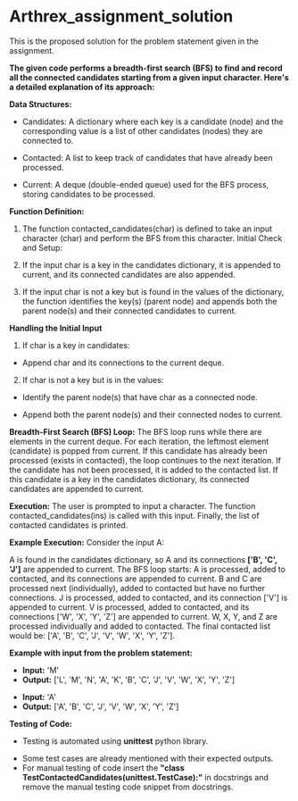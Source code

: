 # Arthrex_assignment_solution
This is the proposed solution for the problem statement given in the assignment.

**The given code performs a breadth-first search (BFS) to find and record all the connected candidates starting from a given input character. Here's a detailed explanation of its approach:**

**Data Structures:**
- Candidates: A dictionary where each key is a candidate (node) and the corresponding value is a list of other candidates (nodes) they are connected to.
* Contacted: A list to keep track of candidates that have already been processed.
+ Current: A deque (double-ended queue) used for the BFS process, storing candidates to be processed.

**Function Definition:**

1. The function contacted_candidates(char) is defined to take an input character (char) and perform the BFS from this character.
Initial Check and Setup:

2. If the input char is a key in the candidates dictionary, it is appended to current, and its connected candidates are also appended.

3. If the input char is not a key but is found in the values of the dictionary, the function identifies the key(s) (parent node) and appends both the parent node(s) and their connected candidates to current.

**Handling the Initial Input**
1. If char is a key in candidates:
  - Append char and its connections to the current deque.

2. If char is not a key but is in the values:
  - Identify the parent node(s) that have char as a connected node.
  + Append both the parent node(s) and their connected nodes to current.

**Breadth-First Search (BFS) Loop:**
The BFS loop runs while there are elements in the current deque.
For each iteration, the leftmost element (candidate) is popped from current.
If this candidate has already been processed (exists in contacted), the loop continues to the next iteration.
If the candidate has not been processed, it is added to the contacted list.
If this candidate is a key in the candidates dictionary, its connected candidates are appended to current.

**Execution:**
The user is prompted to input a character.
The function contacted_candidates(ins) is called with this input.
Finally, the list of contacted candidates is printed.

**Example Execution:**
Consider the input A:

A is found in the candidates dictionary, so A and its connections **['B', 'C', 'J']** are appended to current.
The BFS loop starts:
A is processed, added to contacted, and its connections are appended to current.
B and C are processed next (individually), added to contacted but have no further connections.
J is processed, added to contacted, and its connection ['V'] is appended to current.
V is processed, added to contacted, and its connections ['W', 'X', 'Y', 'Z'] are appended to current.
W, X, Y, and Z are processed individually and added to contacted.
The final contacted list would be: ['A', 'B', 'C', 'J', 'V', 'W', 'X', 'Y', 'Z'].

**Example with input from the problem statement:**
- **Input:** 'M'
- 
  **Output:** ['L', 'M', 'N', 'A', 'K', 'B', 'C', 'J', 'V', 'W', 'X', 'Y', 'Z']
+ **Input:** 'A'
+ 
  **Output:** ['A', 'B', 'C', 'J', 'V', 'W', 'X', 'Y', 'Z']

**Testing of Code:**
- Testing is automated using **unittest** python library.
+ Some test cases are already mentioned with their expected outputs.
+ For manual testing of code insert the **"class TestContactedCandidates(unittest.TestCase):"** in docstrings and remove the manual testing code snippet from docstrings.
